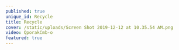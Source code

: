 ```yaml
---
published: true
unique_id: Recycle
title: Recycle
cover: /static/uploads/Screen Shot 2019-12-12 at 10.35.54 AM.png
video: QporakCmb-o
featured: true
---
```


